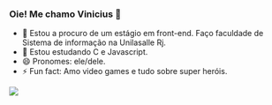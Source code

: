 ### Oie! Me chamo Vinicius 👋

- 🔭 Estou a procuro de um estágio em front-end. Faço faculdade de Sistema de informação na Unilasalle Rj.
- 🌱 Estou estudando C e Javascript. 
- 😄 Pronomes: ele/dele.
- ⚡ Fun fact: Amo video games e tudo sobre super heróis.

<div>
<a href="https://steamcommunity.com/profiles/76561198168097833/">
<img src= "https://img.shields.io/badge/Steam-000000?style=for-the-badge&logo=steam&logoColor=white">



